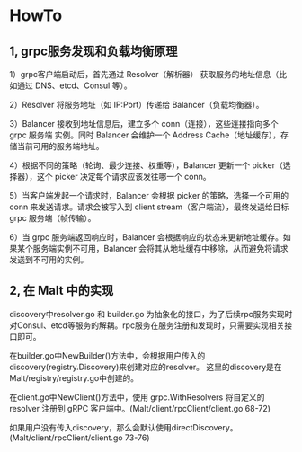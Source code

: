 # HowTo

## 1, grpc服务发现和负载均衡原理

 1）grpc客户端启动后，首先通过 Resolver（解析器） 获取服务的地址信息（比如通过 DNS、etcd、Consul 等）。

 2）Resolver 将服务地址（如 IP:Port）传递给 Balancer（负载均衡器）。

 3）Balancer 接收到地址信息后，建立多个 conn（连接），这些连接指向多个 grpc 服务端 实例。同时 Balancer 会维护一个 Address Cache（地址缓存），存储当前可用的服务端地址。

 4）根据不同的策略（轮询、最少连接、权重等），Balancer 更新一个 picker（选择器），这个 picker 决定每个请求应该发往哪一个 conn。

 5）当客户端发起一个请求时，Balancer 会根据 picker 的策略，选择一个可用的 conn 来发送请求。请求会被写入到 client stream（客户端流），最终发送给目标 grpc 服务端（帧传输）。

 6）当 grpc 服务端返回响应时，Balancer 会根据响应的状态来更新地址缓存。如果某个服务端实例不可用，Balancer 会将其从地址缓存中移除，从而避免将请求发送到不可用的实例。

## 2, 在 Malt 中的实现

discovery中resolver.go 和 builder.go 为抽象化的接口，为了后续rpc服务实现时对Consul、etcd等服务的解耦。rpc服务在服务注册和发现时，只需要实现相关接口即可。

在builder.go中NewBuilder()方法中，会根据用户传入的discovery(registry.Discovery)来创建对应的resolver。 这里的discovery是在Malt/registry/registry.go中创建的。

在client.go中NewClient()方法中，使用 grpc.WithResolvers 将自定义的 resolver 注册到 gRPC 客户端中。(Malt/client/rpcClient/client.go 68-72)

如果用户没有传入discovery，那么会默认使用directDiscovery。(Malt/client/rpcClient/client.go 73-76)
